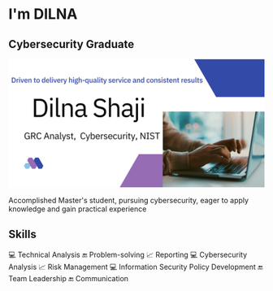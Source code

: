 # I'm DILNA
## Cybersecurity Graduate
![I am a Cybersecurity Graduate](https://github.com/DilnaShaji/DilnaShaji/blob/main/Dilna%20Shaji.jpg)

Accomplished Master's student, pursuing cybersecurity, eager to apply knowledge and gain practical experience

## Skills

💻 Technical Analysis
🔚 Problem-solving
📈 Reporting
💻 Cybersecurity Analysis 
📈 Risk Management 
💻 Information Security Policy Development 
🔚 Team Leadership 
🔚 Communication 
 





